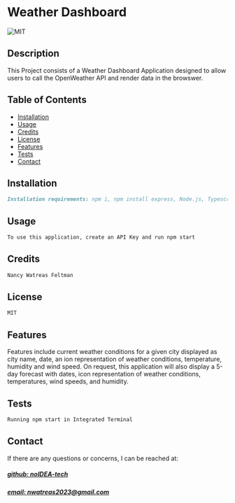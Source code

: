 # Weather Dashboard
![MIT](https://img.shields.io/badge/License-MIT-blue)
 

## Description
This Project consists of a Weather Dashboard Application designed to allow users to call the OpenWeather API and render data in the browswer.

## Table of Contents
- [Installation](#installation)
- [Usage](#usage)
- [Credits](#credits)
- [License](#license)
- [Features](#features)
- [Tests](#tests)
- [Contact](#contact)

## Installation
```md
Installation requirements: npm i, npm install express, Node.js, Typescript.js, 
```

## Usage
```md
To use this application, create an API Key and run npm start
```

## Credits
```md
Nancy Watreas Feltman
```

## License
```md
MIT
```

## Features
Features include current weather conditions for a given city displayed as city name, date, an ion representation of weather conditions, temperature, humidity and wind speed. On request, this application will also display a 5-day forecast with dates, icon representation of weather conditions, temperatures, wind speeds, and humidity.

## Tests
```md
Running npm start in Integrated Terminal
```

## Contact
 
If there are any questions or concerns, I can be reached at:
##### [github: noIDEA-tech](https://github.com/noIDEA-tech)
##### [email: nwatreas2023@gmail.com](mailto:nwatreas2023@gmail.com)
 
